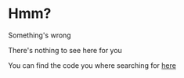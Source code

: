 

# Hmm?
Something's wrong

There's nothing to see here for you

You can find the code you where searching for [here](https://github.com/Proton-Bot-Development/Proton)



